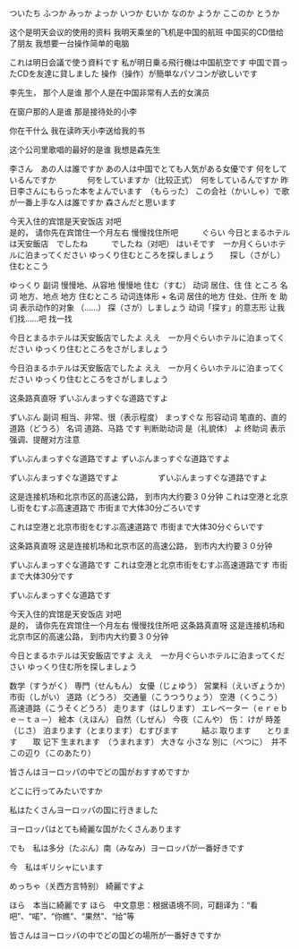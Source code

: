 ついたち
ふつか
みっか
よっか
いつか
むいか
なのか
ようか
ここのか
とうか

这个是明天会议的使用的资料
我明天乘坐的飞机是中国的航班
中国买的CD借给了朋友
我想要一台操作简单的电脑

これは明日会議で使う資料です
私が明日乗る飛行機は中国航空です
中国で買ったCDを友達に貸しました
操作（操作）が簡単なパソコンが欲しいです


李先生， 那个人是谁
那个人是在中国非常有人去的女演员

在窗户那的人是谁
那是接待处的小李

你在干什么
我在读昨天小李送给我的书

这个公司里歌唱的最好的是谁
我想是森先生

李さん　あの人は誰ですか
あの人は中国でとても人気がある女優です
何をしているんですか　　　　何をしていますか（比较正式）　何をしているんですか
昨日李さんにもらった本をよんでいます　（もらった）
この会社（かいしゃ）で歌が一番上手な人は誰ですか
森さんだと思います



今天入住的宾馆是天安饭店 对吧        
是的， 请你先在宾馆住一个月左右 慢慢找住所吧　　　ぐらい
今日とまるホテルは天安飯店　でしたね　　　でしたね（对吧）
はいそです　一か月くらいホテルに泊まってください
ゆっくり住むところを探しましょう　　探し（さがし）　　住むとこう

ゆっくり	副词	慢慢地、从容地	慢慢地
住む（すむ）	动词	居住、住	住
ところ	名词	地方、地点	地方
住むところ	动词连体形 + 名词	居住的地方	住处、住所
を	助词	表示动作的对象	（……）
探（さが）しましょう	动词「探す」的意志形	让我们找……吧	找一找



今日とまるホテルは天安飯店でしたよ
ええ　一か月ぐらいホテルに泊まってください
ゆっくり住むところをさがしましょう


今日泊まるホテルは天安飯店でしたよ
ええ　一か月くらいホテルに泊まってください
ゆっくり住むところをさがしましょう


这条路真直呀
ずいぶんまっすぐな道路ですよ

ずいぶん	副词	相当、非常、很（表示程度）
まっすぐな	形容动词	笔直的、直的
道路（どうろ）	名词	道路、马路
です	判断助动词	是（礼貌体）
よ	终助词	表示强调、提醒对方注意

ずいぶんまっすぐな道路ですよ
ずいぶんまっすぐな道路ですよ

ずいぶんまっすぐな道路ですよ　　　　　ずいぶんまっすぐな道路ですよ

这是连接机场和北京市区的高速公路， 到市内大约要３０分钟
これは空港と北京し街をむすぶ高速道路で
市街まで大体30分ごろいです

これは空港と北京市街をむすぶ高速道路で
市街まで大体30分ぐらいです


这条路真直呀
这是连接机场和北京市区的高速公路， 到市内大约要３０分钟

ずいぶんまっすぐな道路です
これは空港と北京市街をむすぶ高速道路です
市街まで大体30分です

ずいぶんまっすぐな道路です


今天入住的宾馆是天安饭店 对吧        
是的， 请你先在宾馆住一个月左右 慢慢找住所吧
这条路真直呀
这是连接机场和北京市区的高速公路， 到市内大约要３０分钟

今日とまるホテルは天安飯店ですよ
ええ　一か月ぐらいホテルに泊まってください
ゆっくり住む所を探しましょう



数学（すうがく）
専門（せんもん）
女優（じょゆう）
営業科（えいぎょうか）
市街（しがい）
道路（どうろ）
交通量（こうつうりょう）
空港（くうこう）
高速道路（こうそくどうろ）
走ります（はしります）
エレベーター（ｅｒｅｂｅ－ｔａ－）
絵本（えほん）
自然（しぜん）
今夜（こんや）
伤： けが
時差（じさ）
泊まります（とまります）
むすびます　　　結ぶ
取ります　　とります　　取 记下
生まれます　（うまれます）
大きな
小さな
別に（べつに）　并不
この辺り（このあたり）



皆さんはヨーロッパの中でどの国がおすすめですか

どこに行ってみたいですか

私はたくさんヨーロッパの国に行きました

ヨーロッパはとても綺麗な国がたくさんあります

でも　私は多分（たぶん）南（みなみ）ヨーロッパが一番好きです

今　私はギリシャにいます

めっちゃ（关西方言特别） 綺麗ですよ

ほら　本当に綺麗です
ほら　中文意思：根据语境不同，可翻译为：“看吧”、“喏”、“你瞧”、“果然”、“给”等

皆さんはヨーロッパの中でどの国どの場所が一番好きですか
